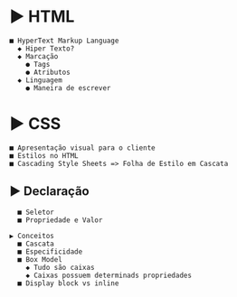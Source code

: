 # ▶ HTML
    ■ HyperText Markup Language
      ◆ Hiper Texto?
      ◆ Marcação
        ● Tags
        ● Atributos
      ◆ Linguagem
        ● Maneira de escrever

# ▶ CSS  
    ■ Apresentação visual para o cliente
    ■ Estilos no HTML
    ■ Cascading Style Sheets => Folha de Estilo em Cascata

##  ▶ Declaração
      ■ Seletor
      ■ Propriedade e Valor

    ▶ Conceitos
      ■ Cascata
      ■ Especificidade
      ■ Box Model
        ◆ Tudo são caixas
        ◆ Caixas possuem determinads propriedades
      ■ Display block vs inline
